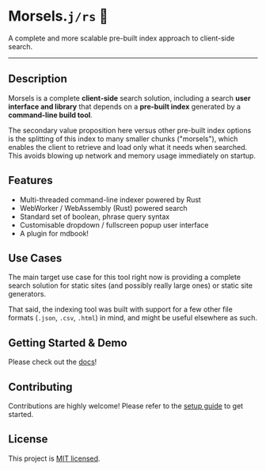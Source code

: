 # Morsels.`j/rs` 🧀

A complete and more scalable pre-built index approach to client-side search.

---


## Description

Morsels is a complete **client-side** search solution, including a search **user interface and library** that depends on a **pre-built index** generated by a **command-line build tool**.

The secondary value proposition here versus other pre-built index options is the splitting of this index to many smaller chunks ("morsels"), which enables the client to retrieve and load only what it needs when searched. This avoids blowing up network and memory usage immediately on startup.

## Features

- Multi-threaded command-line indexer powered by Rust
- WebWorker / WebAssembly (Rust) powered search
- Standard set of boolean, phrase query syntax
- Customisable dropdown / fullscreen popup user interface
- A plugin for mdbook!

## Use Cases

The main target use case for this tool right now is providing a complete search solution for static sites (and possibly really large ones) or static site generators.

That said, the indexing tool was built with support for a few other file formats (`.json`, `.csv`, `.html`) in mind, and might be useful elsewhere as such.

## Getting Started & Demo

Please check out the [docs](http://ang-zeyu.github.io/morsels/)!

## Contributing

Contributions are highly welcome! Please refer to the [setup guide](http://ang-zeyu.github.io/morsels/contributing.html) to get started.

## License

This project is [MIT licensed](./LICENSE.md).
